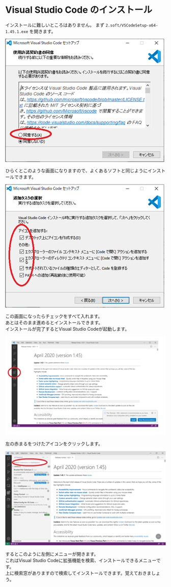 # Visual Studio Code のインストール

インストールに難しいところはありません。
まず `2.soft/VSCodeSetup-x64-1.45.1.exe` を開きます。

![](./1-2-1.png)

ひらくとこのような画面になりますので、よくあるソフトと同じようにインストールできます。

![](./1-2-2.png)

この画面になったらチェックをすべて入れます。  
あとはそのまま進めるとインストールできます。  
インストールが完了するとVisual Studio Codeが起動します。  

![](./1-2-3.png)

左の赤まるをつけたアイコンをクリックします。

![](./1-2-4.png)

するとこのように左側にメニューが開きます。  
これはVisual Studio Codeに拡張機能を検索、インストールできるメニューです。  
上に検索窓がありますので検索してインストールできます。覚えておきましょう。


